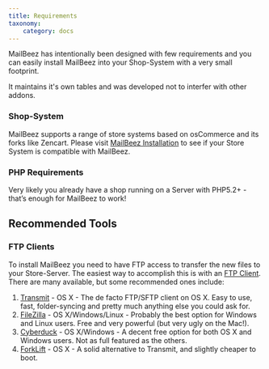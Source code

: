 ```yaml
---
title: Requirements
taxonomy:
    category: docs
---
```


MailBeez has intentionally been designed with few requirements and you can easily install MailBeez into your Shop-System with a very small footprint. 

It maintains it's own tables and was developed not to interfer with other addons.

### Shop-System

MailBeez supports a range of store systems based on osCommerce and its forks like Zencart. Please visit
[MailBeez Installation](/documentation/installation) to see if your Store System is compatible with MailBeez.



### PHP Requirements

Very likely you already have a shop running on a Server with PHP5.2+ - that’s enough for MailBeez to work!



## Recommended Tools


### FTP Clients

To install MailBeez you need to have FTP access to transfer the new files to your Store-Server. The easiest way to accomplish this is with an [FTP Client](http://en.wikipedia.org/wiki/File_Transfer_Protocol).  There are many available, but some recommended ones include:

1. [Transmit](http://panic.com/transmit/) - OS X - The de facto FTP/SFTP client on OS X.  Easy to use, fast, folder-syncing and pretty much anything else you could ask for.
2. [FileZilla](https://filezilla-project.org/) - OS X/Windows/Linux - Probably the best option for Windows and Linux users. Free and very powerful (but very ugly on the Mac!).
3. [Cyberduck](http://cyberduck.io/) - OS X/Windows - A decent free option for both OS X and Windows users.  Not as full featured as the others.
4. [ForkLift](http://www.binarynights.com/forklift/) - OS X - A solid alternative to Transmit, and slightly cheaper to boot.


